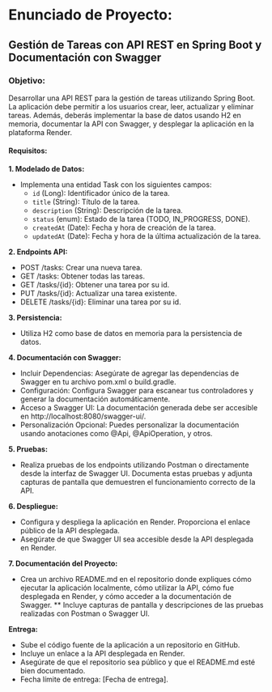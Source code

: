 # Enunciado de Proyecto: 
## Gestión de Tareas con API REST en Spring Boot y Documentación con Swagger
### Objetivo:
Desarrollar una API REST para la gestión de tareas utilizando Spring Boot. La aplicación debe permitir a los usuarios crear, leer, actualizar y eliminar tareas. Además, deberás implementar la base de datos usando H2 en memoria, documentar la API con Swagger, y desplegar la aplicación en la plataforma Render.
#### Requisitos:

**1. Modelado de Datos:**

* Implementa una entidad Task con los siguientes campos:
  * `id` (Long): Identificador único de la tarea.
  * `title` (String): Título de la tarea.
  * `description` (String): Descripción de la tarea.
  * `status` (enum): Estado de la tarea (TODO, IN_PROGRESS, DONE).
  * `createdAt` (Date): Fecha y hora de creación de la tarea.
  * `updatedAt` (Date): Fecha y hora de la última actualización de la tarea.
    
**2. Endpoints API:**

* POST /tasks: Crear una nueva tarea.
* GET /tasks: Obtener todas las tareas.
* GET /tasks/{id}: Obtener una tarea por su id.
* PUT /tasks/{id}: Actualizar una tarea existente.
* DELETE /tasks/{id}: Eliminar una tarea por su id.

**3. Persistencia:**

* Utiliza H2 como base de datos en memoria para la persistencia de datos.
  
**4. Documentación con Swagger:**
* Incluir Dependencias: Asegúrate de agregar las dependencias de Swagger en tu archivo pom.xml o build.gradle.
* Configuración: Configura Swagger para escanear tus controladores y generar la documentación automáticamente.
* Acceso a Swagger UI: La documentación generada debe ser accesible en http://localhost:8080/swagger-ui/.
* Personalización Opcional: Puedes personalizar la documentación usando anotaciones como @Api, @ApiOperation, y otros.

**5. Pruebas:**
* Realiza pruebas de los endpoints utilizando Postman o directamente desde la interfaz de Swagger UI. Documenta estas pruebas y adjunta capturas de pantalla que demuestren el funcionamiento correcto de la API.

**6. Despliegue:**
* Configura y despliega la aplicación en Render. Proporciona el enlace público de la API desplegada.
* Asegúrate de que Swagger UI sea accesible desde la API desplegada en Render.
  
**7. Documentación del Proyecto:**

* Crea un archivo README.md en el repositorio donde expliques cómo ejecutar la aplicación localmente, cómo utilizar la API, cómo fue desplegada en Render, y cómo acceder a la documentación de Swagger.
** Incluye capturas de pantalla y descripciones de las pruebas realizadas con Postman o Swagger UI.

**Entrega:**
* Sube el código fuente de la aplicación a un repositorio en GitHub.
* Incluye un enlace a la API desplegada en Render.
* Asegúrate de que el repositorio sea público y que el README.md esté bien documentado.
* Fecha límite de entrega: [Fecha de entrega].
